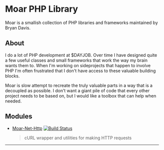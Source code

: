 Moar PHP Library
================

Moar is a smallish collection of PHP libraries and frameworks maintained by
Bryan Davis.

About
-----
I do a lot of PHP development at $DAYJOB. Over time I have designed quite
a few useful classes and small frameworks that work the way my brain wants
them to. When I'm working on sideprojects that happen to involve PHP I'm often
frustrated that I don't have access to these valuable building blocks.

Moar is slow attempt to recreate the truly valuable parts in a way that is
a decoupled as possible. I don't want a giant pile of code that every other
project needs to be based on, but I would like a toolbox that can help when
needed.

Modules
-------
* [Moar-Net-Http][]
  [![Build Status][Moar-Net-Http_ci-status]][Moar-Net-Http_ci-home]

  > cURL wrapper and utilities for making HTTP requests


---
[Moar-Net-Http]: https://github.com/bd808/moar-net-http
[Moar-Net-Http_ci-status]: https://travis-ci.org/bd808/moar-net-http.png
[Moar-Net-Http_ci-home]: https://travis-ci.org/bd808/moar-net-http
